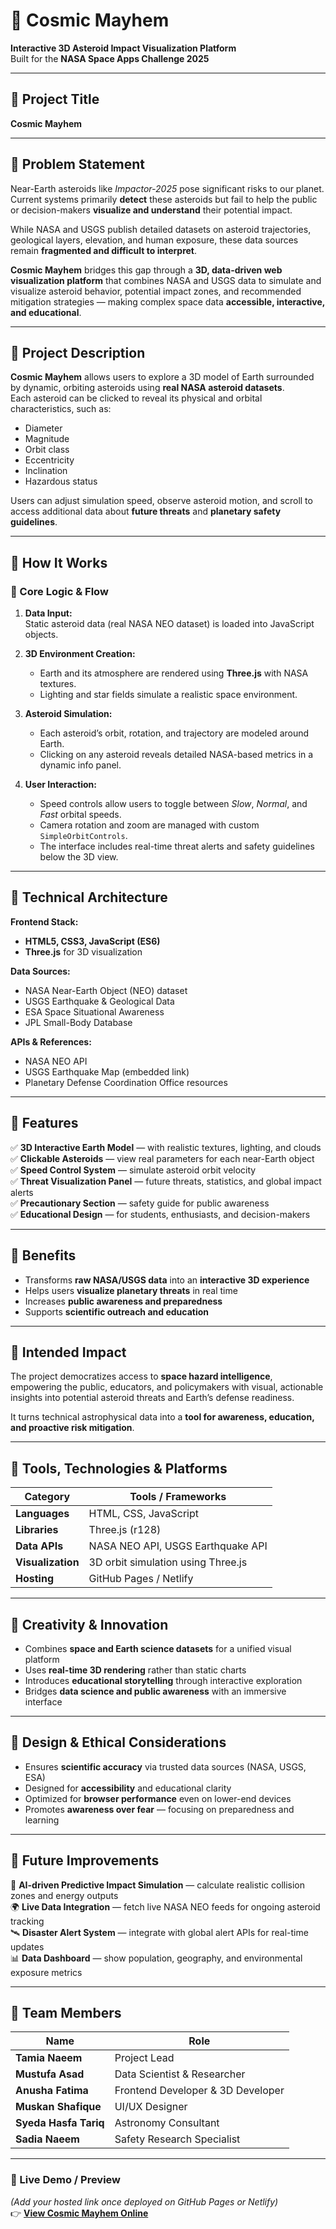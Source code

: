 # 🌌 Cosmic Mayhem

**Interactive 3D Asteroid Impact Visualization Platform**  
Built for the **NASA Space Apps Challenge 2025**

---

## 🔹 Project Title
**Cosmic Mayhem**

---

## 🔹 Problem Statement

Near-Earth asteroids like *Impactor-2025* pose significant risks to our planet.  
Current systems primarily **detect** these asteroids but fail to help the public or decision-makers **visualize and understand** their potential impact.

While NASA and USGS publish detailed datasets on asteroid trajectories, geological layers, elevation, and human exposure, these data sources remain **fragmented and difficult to interpret**.

**Cosmic Mayhem** bridges this gap through a **3D, data-driven web visualization platform** that combines NASA and USGS data to simulate and visualize asteroid behavior, potential impact zones, and recommended mitigation strategies — making complex space data **accessible, interactive, and educational**.

---

## 🔹 Project Description

**Cosmic Mayhem** allows users to explore a 3D model of Earth surrounded by dynamic, orbiting asteroids using **real NASA asteroid datasets**.  
Each asteroid can be clicked to reveal its physical and orbital characteristics, such as:

- Diameter  
- Magnitude  
- Orbit class  
- Eccentricity  
- Inclination  
- Hazardous status  

Users can adjust simulation speed, observe asteroid motion, and scroll to access additional data about **future threats** and **planetary safety guidelines**.

---

## 🔹 How It Works

### 🧠 Core Logic & Flow
1. **Data Input:**  
   Static asteroid data (real NASA NEO dataset) is loaded into JavaScript objects.

2. **3D Environment Creation:**  
   - Earth and its atmosphere are rendered using **Three.js** with NASA textures.  
   - Lighting and star fields simulate a realistic space environment.

3. **Asteroid Simulation:**  
   - Each asteroid’s orbit, rotation, and trajectory are modeled around Earth.  
   - Clicking on any asteroid reveals detailed NASA-based metrics in a dynamic info panel.

4. **User Interaction:**  
   - Speed controls allow users to toggle between *Slow*, *Normal*, and *Fast* orbital speeds.  
   - Camera rotation and zoom are managed with custom `SimpleOrbitControls`.  
   - The interface includes real-time threat alerts and safety guidelines below the 3D view.

---

## 🔹 Technical Architecture

**Frontend Stack:**
- **HTML5, CSS3, JavaScript (ES6)**
- **Three.js** for 3D visualization

**Data Sources:**
- NASA Near-Earth Object (NEO) dataset  
- USGS Earthquake & Geological Data  
- ESA Space Situational Awareness  
- JPL Small-Body Database

**APIs & References:**
- NASA NEO API  
- USGS Earthquake Map (embedded link)  
- Planetary Defense Coordination Office resources

---

## 🔹 Features

✅ **3D Interactive Earth Model** — with realistic textures, lighting, and clouds  
✅ **Clickable Asteroids** — view real parameters for each near-Earth object  
✅ **Speed Control System** — simulate asteroid orbit velocity  
✅ **Threat Visualization Panel** — future threats, statistics, and global impact alerts  
✅ **Precautionary Section** — safety guide for public awareness  
✅ **Educational Design** — for students, enthusiasts, and decision-makers  

---

## 🔹 Benefits

- Transforms **raw NASA/USGS data** into an **interactive 3D experience**  
- Helps users **visualize planetary threats** in real time  
- Increases **public awareness and preparedness**  
- Supports **scientific outreach and education**

---

## 🔹 Intended Impact

The project democratizes access to **space hazard intelligence**, empowering the public, educators, and policymakers with visual, actionable insights into potential asteroid threats and Earth’s defense readiness.

It turns technical astrophysical data into a **tool for awareness, education, and proactive risk mitigation**.

---

## 🔹 Tools, Technologies & Platforms

| Category | Tools / Frameworks |
|-----------|--------------------|
| **Languages** | HTML, CSS, JavaScript |
| **Libraries** | Three.js (r128) |
| **Data APIs** | NASA NEO API, USGS Earthquake API |
| **Visualization** | 3D orbit simulation using Three.js |
| **Hosting** | GitHub Pages / Netlify |

---

## 🔹 Creativity & Innovation

- Combines **space and Earth science datasets** for a unified visual platform  
- Uses **real-time 3D rendering** rather than static charts  
- Introduces **educational storytelling** through interactive exploration  
- Bridges **data science and public awareness** with an immersive interface  

---

## 🔹 Design & Ethical Considerations

- Ensures **scientific accuracy** via trusted data sources (NASA, USGS, ESA)  
- Designed for **accessibility** and educational clarity  
- Optimized for **browser performance** even on lower-end devices  
- Promotes **awareness over fear** — focusing on preparedness and learning  

---

## 🔹 Future Improvements

🚀 **AI-driven Predictive Impact Simulation** — calculate realistic collision zones and energy outputs  
🌍 **Live Data Integration** — fetch live NASA NEO feeds for ongoing asteroid tracking  
🛰️ **Disaster Alert System** — integrate with global alert APIs for real-time updates  
📊 **Data Dashboard** — show population, geography, and environmental exposure metrics  

---

## 🔹 Team Members

| Name | Role |
|------|------|
| **Tamia Naeem** | Project Lead |
| **Mustufa Asad** | Data Scientist & Researcher |
| **Anusha Fatima** | Frontend Developer & 3D Developer |
| **Muskan Shafique** | UI/UX Designer |
| **Syeda Hasfa Tariq** | Astronomy Consultant |
| **Sadia Naeem** | Safety Research Specialist |

---

### 🌠 Live Demo / Preview
*(Add your hosted link once deployed on GitHub Pages or Netlify)*  
👉 **[View Cosmic Mayhem Online](https://your-live-demo-link.com)**

